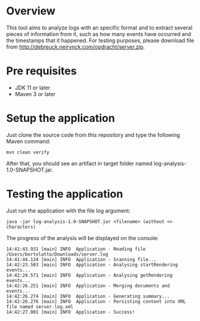 # Overview

This tool aims to analyze logs with an specific format and to extract several pieces of information from it, such as how many events have occurred and the timestamps that it happened.
For testing purposes, please download file from http://debreuck.neirynck.com/opdracht/server.zip.

# Pre requisites
*  JDK 11 or later
*  Maven 3 or later

# Setup the application
Just clone the source code from this repository and type the following Maven command:
```
mvn clean verify
```
After that, you should see an artifact in target folder named log-analysis-1.0-SNAPSHOT.jar.

# Testing the application
Just run the application with the file log argument: 
```
java -jar log-analysis-1.0-SNAPSHOT.jar <filename> (without <> characters)
```

The progress of the analysis will be displayed on the console:
```
14:41:43.931 [main] INFO  Application - Reading file /Users/bortolatto/Downloads/server.log
14:41:44.134 [main] INFO  Application - Scanning file...
14:42:23.503 [main] INFO  Application - Analysing startRendering events...
14:42:24.571 [main] INFO  Application - Analysing getRendering events...
14:42:26.251 [main] INFO  Application - Merging documents and events...
14:42:26.274 [main] INFO  Application - Generating summary...
14:42:26.276 [main] INFO  Application - Persisting content into XML file named server.log.xml
14:42:27.001 [main] INFO  Application - Success!
```